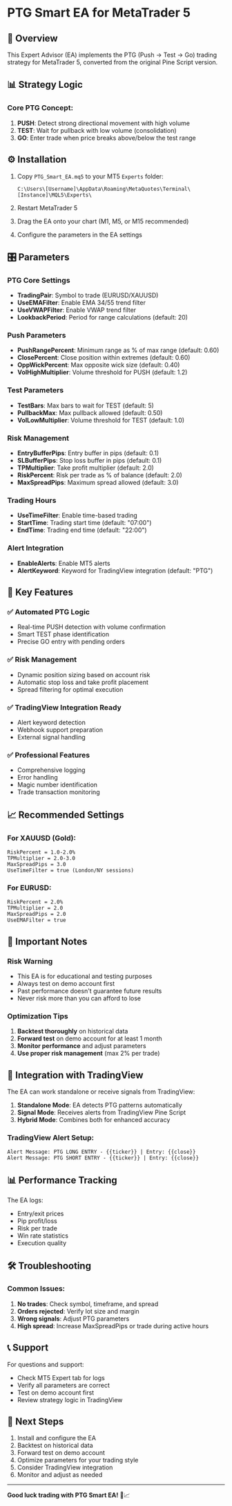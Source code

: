 # PTG Smart EA for MetaTrader 5

## 🚀 Overview
This Expert Advisor (EA) implements the PTG (Push → Test → Go) trading strategy for MetaTrader 5, converted from the original Pine Script version.

## 📊 Strategy Logic

### Core PTG Concept:
1. **PUSH**: Detect strong directional movement with high volume
2. **TEST**: Wait for pullback with low volume (consolidation)
3. **GO**: Enter trade when price breaks above/below the test range

## ⚙️ Installation

1. Copy `PTG_Smart_EA.mq5` to your MT5 `Experts` folder:
   ```
   C:\Users\[Username]\AppData\Roaming\MetaQuotes\Terminal\[Instance]\MQL5\Experts\
   ```

2. Restart MetaTrader 5

3. Drag the EA onto your chart (M1, M5, or M15 recommended)

4. Configure the parameters in the EA settings

## 🎛️ Parameters

### PTG Core Settings
- **TradingPair**: Symbol to trade (EURUSD/XAUUSD)
- **UseEMAFilter**: Enable EMA 34/55 trend filter
- **UseVWAPFilter**: Enable VWAP trend filter
- **LookbackPeriod**: Period for range calculations (default: 20)

### Push Parameters
- **PushRangePercent**: Minimum range as % of max range (default: 0.60)
- **ClosePercent**: Close position within extremes (default: 0.60)
- **OppWickPercent**: Max opposite wick size (default: 0.40)
- **VolHighMultiplier**: Volume threshold for PUSH (default: 1.2)

### Test Parameters
- **TestBars**: Max bars to wait for TEST (default: 5)
- **PullbackMax**: Max pullback allowed (default: 0.50)
- **VolLowMultiplier**: Volume threshold for TEST (default: 1.0)

### Risk Management
- **EntryBufferPips**: Entry buffer in pips (default: 0.1)
- **SLBufferPips**: Stop loss buffer in pips (default: 0.1)
- **TPMultiplier**: Take profit multiplier (default: 2.0)
- **RiskPercent**: Risk per trade as % of balance (default: 2.0)
- **MaxSpreadPips**: Maximum spread allowed (default: 3.0)

### Trading Hours
- **UseTimeFilter**: Enable time-based trading
- **StartTime**: Trading start time (default: "07:00")
- **EndTime**: Trading end time (default: "22:00")

### Alert Integration
- **EnableAlerts**: Enable MT5 alerts
- **AlertKeyword**: Keyword for TradingView integration (default: "PTG")

## 🔧 Key Features

### ✅ Automated PTG Logic
- Real-time PUSH detection with volume confirmation
- Smart TEST phase identification
- Precise GO entry with pending orders

### ✅ Risk Management
- Dynamic position sizing based on account risk
- Automatic stop loss and take profit placement
- Spread filtering for optimal execution

### ✅ TradingView Integration Ready
- Alert keyword detection
- Webhook support preparation
- External signal handling

### ✅ Professional Features
- Comprehensive logging
- Error handling
- Magic number identification
- Trade transaction monitoring

## 📈 Recommended Settings

### For XAUUSD (Gold):
```
RiskPercent = 1.0-2.0%
TPMultiplier = 2.0-3.0
MaxSpreadPips = 3.0
UseTimeFilter = true (London/NY sessions)
```

### For EURUSD:
```
RiskPercent = 2.0%
TPMultiplier = 2.0
MaxSpreadPips = 2.0
UseEMAFilter = true
```

## 🚨 Important Notes

### Risk Warning
- This EA is for educational and testing purposes
- Always test on demo account first
- Past performance doesn't guarantee future results
- Never risk more than you can afford to lose

### Optimization Tips
1. **Backtest thoroughly** on historical data
2. **Forward test** on demo account for at least 1 month
3. **Monitor performance** and adjust parameters
4. **Use proper risk management** (max 2% per trade)

## 🔗 Integration with TradingView

The EA can work standalone or receive signals from TradingView:

1. **Standalone Mode**: EA detects PTG patterns automatically
2. **Signal Mode**: Receives alerts from TradingView Pine Script
3. **Hybrid Mode**: Combines both for enhanced accuracy

### TradingView Alert Setup:
```
Alert Message: PTG LONG ENTRY - {{ticker}} | Entry: {{close}}
Alert Message: PTG SHORT ENTRY - {{ticker}} | Entry: {{close}}
```

## 📊 Performance Tracking

The EA logs:
- Entry/exit prices
- Pip profit/loss
- Risk per trade
- Win rate statistics
- Execution quality

## 🛠️ Troubleshooting

### Common Issues:
1. **No trades**: Check symbol, timeframe, and spread
2. **Orders rejected**: Verify lot size and margin
3. **Wrong signals**: Adjust PTG parameters
4. **High spread**: Increase MaxSpreadPips or trade during active hours

## 📞 Support

For questions and support:
- Check MT5 Expert tab for logs
- Verify all parameters are correct
- Test on demo account first
- Review strategy logic in TradingView

## 🎯 Next Steps

1. Install and configure the EA
2. Backtest on historical data  
3. Forward test on demo account
4. Optimize parameters for your trading style
5. Consider TradingView integration
6. Monitor and adjust as needed

---

**Good luck trading with PTG Smart EA!** 🚀📈
